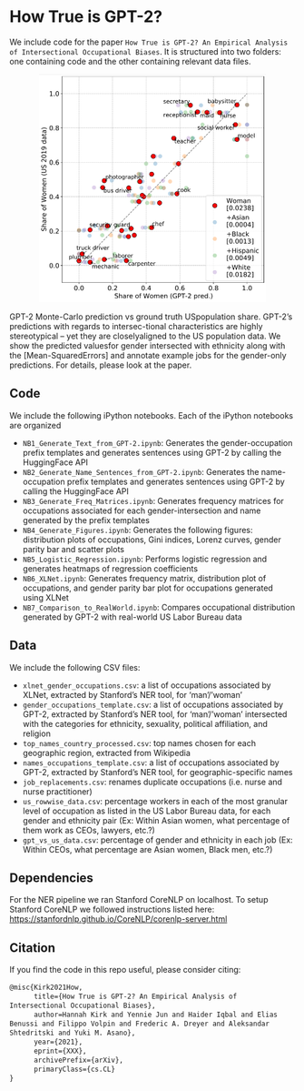 # How True is GPT-2?

We include code for the paper `How True is GPT-2? An Empirical Analysis of Intersectional Occupational Biases`. It is structured into two folders: one containing code and the other containing relevant data files.

<p align="center">
<img src="data/_splash.png" width="400">
</p>
      
GPT-2 Monte-Carlo prediction vs ground truth USpopulation share. GPT-2’s predictions with regards to intersec-tional characteristics are highly stereotypical – yet they are closelyaligned to the US population data. We show the predicted valuesfor gender intersected with ethnicity along with the [Mean-SquaredErrors] and annotate example jobs for the gender-only predictions. For details, please look at the paper.

## Code
We include the following iPython notebooks. Each of the iPython notebooks are organized 
* `NB1_Generate_Text_from_GPT-2.ipynb`: Generates the gender-occupation prefix templates and generates sentences using GPT-2 by calling the HuggingFace API
* `NB2_Generate_Name_Sentences_from_GPT-2.ipynb`: Generates the name-occupation prefix templates and generates sentences using GPT-2 by calling the HuggingFace API
* `NB3_Generate_Freq_Matrices.ipynb`: Generates frequency matrices for occupations associated for each gender-intersection and name generated by the prefix templates
* `NB4_Generate_Figures.ipynb`: Generates the following figures: distribution plots of occupations, Gini indices, Lorenz curves, gender parity bar and scatter plots 
* `NB5_Logistic_Regression.ipynb`: Performs logistic regression and generates heatmaps of regression coefficients 
* `NB6_XLNet.ipynb`: Generates frequency matrix, distribution plot of occupations, and gender parity bar plot for occupations generated using XLNet
* `NB7_Comparison_to_RealWorld.ipynb`: Compares occupational distribution generated by GPT-2 with real-world US Labor Bureau data

## Data
We include the following CSV files:
* `xlnet_gender_occupations.csv`: a list of occupations associated by XLNet, extracted by Stanford’s NER tool, for ‘man’/’woman’
* `gender_occupations_template.csv`: a list of occupations associated by GPT-2, extracted by Stanford’s NER tool, for ‘man’/’woman’ intersected with the categories for ethnicity, sexuality, political affiliation, and religion
* `top_names_country_processed.csv`: top names chosen for each geographic region, extracted from Wikipedia 
* `names_occupations_template.csv`: a list of occupations associated by GPT-2, extracted by Stanford’s NER tool, for geographic-specific names
* `job_replacements.csv`: renames duplicate occupations (i.e. nurse and nurse practitioner)
* `us_rowwise_data.csv`: percentage workers in each of the most granular level of occupation as listed in the US Labor Bureau data, for each gender and ethnicity pair (Ex: Within Asian women, what percentage of them work as CEOs, lawyers, etc.?)
* `gpt_vs_us_data.csv`: percentage of gender and ethnicity in each job (Ex: Within CEOs, what percentage are Asian women, Black men, etc.?)

## Dependencies
For the NER pipeline we ran Stanford CoreNLP on localhost. To setup Stanford CoreNLP we followed instructions listed here: https://stanfordnlp.github.io/CoreNLP/corenlp-server.html

## Citation
If you find the code in this repo useful, please consider citing:
```
@misc{Kirk2021How,
      title={How True is GPT-2? An Empirical Analysis of Intersectional Occupational Biases}, 
      author=Hannah Kirk and Yennie Jun and Haider Iqbal and Elias Benussi and Filippo Volpin and Frederic A. Dreyer and Aleksandar Shtedritski and Yuki M. Asano},
      year={2021},
      eprint={XXX},
      archivePrefix={arXiv},
      primaryClass={cs.CL}
}
```
